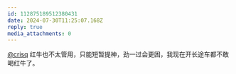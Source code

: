 ```yaml
---
id: 112875189512380431
date: 2024-07-30T11:25:07.168Z
reply: true
media_attachments: 0
---
```


[@crisq](https://gts.crisq.top/@crisq) 红牛也不太管用，只能短暂提神，劲一过会更困，我现在开长途车都不敢喝红牛了。

